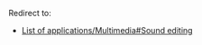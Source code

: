 Redirect to:

*   [List of applications/Multimedia#Sound editing](/index.php/List_of_applications/Multimedia#Sound_editing "List of applications/Multimedia")
